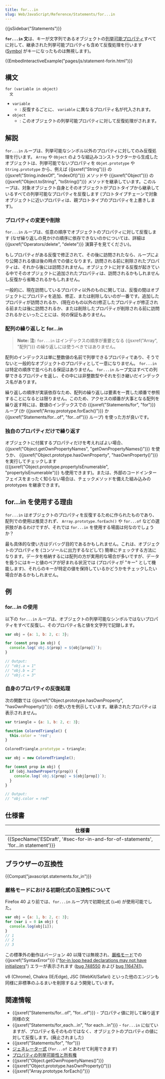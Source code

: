 ```yaml
---
title: for...in
slug: Web/JavaScript/Reference/Statements/for...in
---
```

{{jsSidebar("Statements")}}

**`for...in` 文**は、キーが文字列であるオブジェクトの[列挙可能プロパティ](/ja/docs/Web/JavaScript/Enumerability_and_ownership_of_properties)すべてに対して、継承された列挙可能プロパティも含めて反復処理を行います ([Symbol](/ja/docs/Web/JavaScript/Reference/Global_Objects/Symbol) がキーになったものは無視します)。

{{EmbedInteractiveExample("pages/js/statement-forin.html")}}

## 構文

```
for (variable in object)
  文
```

- `variable`
  - : 反復するごとに、 `variable` に異なるプロパティ名が代入されます。
- `object`
  - : このオブジェクトの列挙可能プロパティに対して反復処理がされます。

## 解説

`for...in` ループは、列挙可能なシンボル以外のプロパティに対してのみ反復処理を行います。 `Array` や `Object` のような組込みコンストラクターから生成したオブジェクトは、列挙可能でないプロパティを `Objet.prototype` や `String.prototype` から、例えば {{jsxref("String")}} の {{jsxref("String.indexOf", "indexOf()")}} メソッドや {{jsxref("Object")}} の {{jsxref("Object.toString", "toString()")}} メソッドを継承しています。このループは、対象オブジェクト自身とそのオブジェクトがプロトタイプから継承しているすべての列挙可能なプロパティを反復します (プロトタイプチェーンで対象オブジェクトに近いプロパティは、親プロトタイプのプロパティを上書きします)。

### プロパティの変更や削除

`for...in` ループは、任意の順序でオブジェクトのプロパティに対して反復します (なぜ繰り返しの見かけの順序に依存できないのかについては、詳細は {{jsxref("Operators/delete", "delete")}} 演算子を見てください)。

もしプロパティがある反復で修正されて、その後に訪問されたなら、ループにより公開される値は後の時点での値となります。訪問される前に削除されたプロパティは、それから後には訪問されません。オブジェクトに対する反復が起きている中でそのオブジェクトに追加されたプロパティは、訪問されるかもしれませんし反復から省略されるかもしれません。

一般的に、現在訪問しているプロパティ以外のものに関しては、反復の間はオブジェクトにプロパティを追加、修正、または削除しないのが一番です。追加したプロパティが訪問されるか、(現在のもの以外の)修正したプロパティが修正される前または後に訪問されるか、または削除したプロパティが削除される前に訪問されるかといったことには、何の保証もありません。

### 配列の繰り返しと for...in

> **Note:** **注:** `for...in` はインデックスの順序が重要となる {{jsxref("Array", "配列")}} の繰り返しには使うべきではありません。

配列のインデックスは単に整数値の名前で列挙できるプロパティであり、そうでないと一般的なオブジェクトのプロパティとして一意になりません。 `for...in` は特定の順序で並べられる保証はありません。 `for...in` ループ文はすべての列挙できるプロパティを返し、その中には非整数型やそれを引き継いだインデックス名があります。

繰り返しの順序が実装依存なため、配列の繰り返しは要素を一貫した順番で参照することになるとは限りません。このため、アクセスの順番が大事となる配列を繰り返す時には、数値のインデックスでの {{jsxref("Statements/for", "for")}} ループ (か {{jsxref("Array.prototype.forEach()")}} か {{jsxref("Statements/for...of", "for...of")}} ループ) を使った方が良いです。

### 独自のプロパティだけで繰り返す

オブジェクトに付属するプロパティだけを考えればよい場合、 {{jsxref("Object.getOwnPropertyNames", "getOwnPropertyNames()")}} を使うか、 {{jsxref("Object.prototype.hasOwnProperty", "hasOwnProperty()")}} を実行してチェックします({{jsxref("Object.prototype.propertyIsEnumerable", "propertyIsEnumerable")}} も使用できます)。または、外部のコードインターフェイスをまったく知らない場合は、チェックメソッドを備えた組み込みの prototypes を継承できます。

## for...in を使用する理由

`for...in` はオブジェクトのプロパティを反復するために作られたものであり、配列での使用は推奨されず、 `Array.prototype.forEach()` や `for...of` などの選択肢があるわけですが、それでは `for...in` を使用する場面は何なのでしょうか？

最も具体的な使い方はデバッグ目的であるかもしれません。これは、オブジェクトのプロパティを (コンソールに出力するなどして) 簡単にチェックする方法になります。データを格納するには配列の方が実用的な場合が多いですが、データを扱うにはキーと値のペアが好まれる状況では (プロパティが "キー" として機能します)、それらのキーが特定の値を保持しているかどうかをチェックしたい場合があるかもしれません。

## 例

### for...in の使用

以下の `for...in` ループは、オブジェクトの列挙可能なシンボルではないプロパティをすべて反復し、そのプロパティ名と値を文字列で記録します。

```js
var obj = {a: 1, b: 2, c: 3};

for (const prop in obj) {
  console.log(`obj.${prop} = ${obj[prop]}`);
}

// Output:
// "obj.a = 1"
// "obj.b = 2"
// "obj.c = 3"
```

### 自身のプロパティの反復処理

次の関数では {{jsxref("Object.prototype.hasOwnProperty", "hasOwnProperty()")}}: の使い方を例示しています。継承されたプロパティは表示されません。

```js
var triangle = {a: 1, b: 2, c: 3};

function ColoredTriangle() {
  this.color = 'red';
}

ColoredTriangle.prototype = triangle;

var obj = new ColoredTriangle();

for (const prop in obj) {
  if (obj.hasOwnProperty(prop)) {
    console.log(`obj.${prop} = ${obj[prop]}`);
  }
}

// Output:
// "obj.color = red"
```

## 仕様書

| 仕様書                                                                                                       |
| ------------------------------------------------------------------------------------------------------------ |
| {{SpecName('ESDraft', '#sec-for-in-and-for-of-statements', 'for...in statement')}} |

## ブラウザーの互換性

{{Compat("javascript.statements.for_in")}}

### 厳格モードにおける初期化式の互換性について

Firefox 40 より前では、`for...in` ループ内で初期化式 (`i=0`) が使用可能でした。

```js example-bad
var obj = {a: 1, b: 2, c: 3};
for (var i = 0 in obj) {
  console.log(obj[i]);
}
// 1
// 2
// 3
```

この標準外の動作はバージョン 40 以降では無視され、[厳格モード](/ja/docs/Web/JavaScript/Reference/Strict_mode)での {{jsxref("SyntaxError")}} ("[for-in loop head declarations may not have initializers](/ja/docs/Web/JavaScript/Reference/Errors/Invalid_for-in_initializer)") エラーが表示されます ([bug 748550](https://bugzilla.mozilla.org/show_bug.cgi?id=748550) および [bug 1164741](https://bugzilla.mozilla.org/show_bug.cgi?id=1164741))。

v8 (Chrome), Chakra (IE/Edge), JSC (WebKit/Safari) といった他のエンジンも同様に非標準のふるまいを削除するよう開発しています。

## 関連情報

- {{jsxref("Statements/for...of", "for...of")}} - プロパティ値に対して繰り返す同様の文
- {{jsxref("Statements/for_each...in", "for each...in")}} - `for...in` に似ていますが、プロパティ名そのものではなく、オブジェクトのプロパティの値に対して反復します。(廃止されました)
- {{jsxref("Statements/for", "for")}}
- [ジェネレーター式](/ja/docs/Web/JavaScript/Guide/Iterators_and_Generators) (`for...of` とあわせて利用できます)
- [プロパティの列挙可能性と所有権](/ja/docs/Web/JavaScript/Enumerability_and_ownership_of_properties)
- {{jsxref("Object.getOwnPropertyNames()")}}
- {{jsxref("Object.prototype.hasOwnProperty()")}}
- {{jsxref("Array.prototype.forEach()")}}

